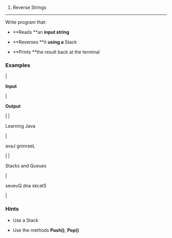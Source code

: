 1. Reverse Strings
------------------

Write program that:

- **Reads **an **input string**

- **Reverses **it **using a** Stack<T>

- **Prints **the result back at the terminal

### Examples

|

**Input**

 |

**Output**

 |
|

Learning Java

 |

avaJ gninraeL

 |
|

Stacks and Queues

 |

seueuQ dna skcatS

 |

### Hints

- Use a Stack<string>

- Use the methods **Push()**, **Pop()**
